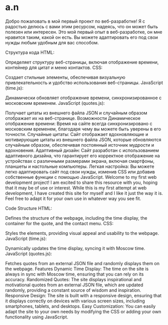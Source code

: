 # a.n
Добро пожаловать в мой первый проект по веб-разработке!
Я с радостью делюсь с вами этим ресурсом, надеясь, что он может быть полезен или интересен. Это мой первый опыт в веб-разработке, он мне нравится таким, какой он есть. Вы можете адаптировать его под свои нужды любым удобным для вас способом.

Структура кода
HTML:

Определяет структуру веб-страницы, включая отображение времени, контейнер для цитат и меню контактов.
CSS:

Создает стильные элементы, обеспечивая визуальную привлекательность и удобство использования веб-страницы.
JavaScript (time.js):

Динамически обновляет отображение времени, синхронизированное с московским временем.
JavaScript (quotes.js):

Получает цитаты из внешнего файла JSON и случайным образом отображает их на веб-странице.
Возможности
Динамическое отображение времени: Время на сайте всегда синхронизировано с московским временем, благодаря чему вы можете быть уверены в его точности.
Случайные цитаты: Сайт отображает вдохновляющие и мотивирующие цитаты из внешнего файла JSON, которые обновляются случайным образом, обеспечивая постоянный источник мудрости и вдохновения.
Адаптивный дизайн: Сайт разработан с использованием адаптивного дизайна, что гарантирует его корректное отображение на устройствах с различными размерами экрана, включая смартфоны, планшеты и настольные компьютеры.
Легкая настройка: Вы можете легко адаптировать сайт под свои нужды, изменив CSS или добавив собственные функции с помощью JavaScript.
Welcome to my first web development project!
I am excited to share this resource with you, hoping that it may be of use or interest. While this is my first attempt at web development, I have created this site for myself and I like it just the way it is. Feel free to adapt it for your own use in whatever way you see fit.

Code Structure
HTML:

Defines the structure of the webpage, including the time display, the container for the quote, and the contact menu.
CSS:

Styles the elements, providing visual appeal and usability to the webpage.
JavaScript (time.js):

Dynamically updates the time display, syncing it with Moscow time.
JavaScript (quotes.js):

Fetches quotes from an external JSON file and randomly displays them on the webpage.
Features
Dynamic Time Display: The time on the site is always in sync with Moscow time, ensuring that you can rely on its accuracy.
Randomized Quotes: The site displays inspirational and motivational quotes from an external JSON file, which are updated randomly, providing a constant source of wisdom and inspiration.
Responsive Design: The site is built with a responsive design, ensuring that it displays correctly on devices with various screen sizes, including smartphones, tablets, and desktops.
Easy Customization: You can easily adapt the site to your own needs by modifying the CSS or adding your own functionality using JavaScript.
